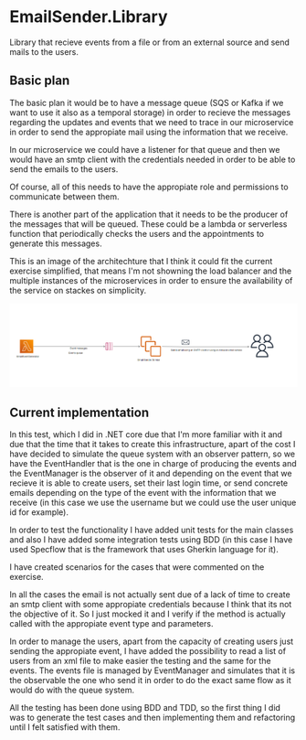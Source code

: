 # EmailSender.Library

Library that recieve events from a file or from an external source and send mails to the users.


## Basic plan
The basic plan it would be to have a message queue (SQS or Kafka if we want to use it also as a temporal storage) in order to recieve the messages regarding the updates and events that we need to trace in our microservice in order to send the appropiate mail using the information that we receive.

In our microservice we could have a listener for that queue and then we would have an smtp client with the credentials needed in order to be able to send the emails to the users.

Of course, all of this needs to have the appropiate role and permissions to communicate between them.

There is another part of the application that it needs to be the producer of the messages that will be queued. These could be a lambda or serverless function that periodically checks the users and the appointments to generate this messages.

This is an image of the architechture that I think it could fit the current exercise simplified, that means I'm not showning the load balancer and the multiple instances of the microservices in order to ensure the availability of the service on stackes on simplicity.

![](https://github.com/Gergilcan/EmailSender/blob/master/Documentation/Real%20scenario%20diagram.png)

## Current implementation

In this test, which I did in .NET core due that I'm more familiar with it and due that the time that it takes to create this infrastructure, apart of the cost I have decided to simulate the queue system with an observer pattern, so we have the EventHandler that is the one in charge of producing the events and the EventManager is the observer of it and depending on the event that we recieve it is able to create users, set their last login time, or send concrete emails depending on the type of the event with the information that we receive (in this case we use the username but we could use the user unique id for example).

In order to test the functionality I have added unit tests for the main classes and also I have added some integration tests using BDD (in this case I have used Specflow that is the framework that uses Gherkin language for it).

I have created scenarios for the cases that were commented on the exercise.

In all the cases the email is not actually sent due of a lack of time to create an smtp client with some appropiate credentials because I think that its not the objective of it. So I just mocked it and I verify if the method is actually called with the appropiate event type and parameters.

In order to manage the users, apart from the capacity of creating users just sending the appropiate event, I have added the possibility to read a list of users from an xml file to make easier the testing and the same for the events. The events file is managed by EventManager and simulates that it is the observable the one who send it in order to do the exact same flow as it would do with the queue system.

All the testing has been done using BDD and TDD, so the first thing I did was to generate the test cases and then implementing them and refactoring until I felt satisfied with them.
